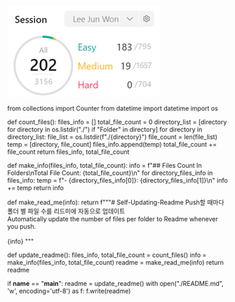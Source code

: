 <img src="score.png">

from collections import Counter
from datetime import datetime
import os


def count_files():
    files_info = []
    total_file_count = 0
    directory_list = [directory for directory in os.listdir("./") if "Folder" in directory]
    for directory in directory_list:
        file_list = os.listdir(f"./{directory}")
        file_count = len(file_list)
        temp = [directory, file_count]
        files_info.append(temp)
        total_file_count += file_count
    return files_info, total_file_count
  
  
def make_info(files_info, total_file_count):
    info = f"## Files Count In Folders\nTotal File Count: {total_file_count}\n"
    for directory_files_info in files_info:
        temp = f"- {directory_files_info[0]}: {directory_files_info[1]}\n"
        info += temp
    return info
    


def make_read_me(info):
    return f"""# Self-Updating-Readme
Push할 때마다 폴더 별 파일 수를 리드미에 자동으로 업데이트<br>
Automatically update the number of files per folder to Readme whenever you push.<br><br>
{info}
"""


def update_readme():
    files_info, total_file_count = count_files()
    info = make_info(files_info, total_file_count)
    readme = make_read_me(info)
    return readme


if __name__ == "__main__":
    readme = update_readme()
    with open("./README.md", 'w', encoding='utf-8') as f:
        f.write(readme)
